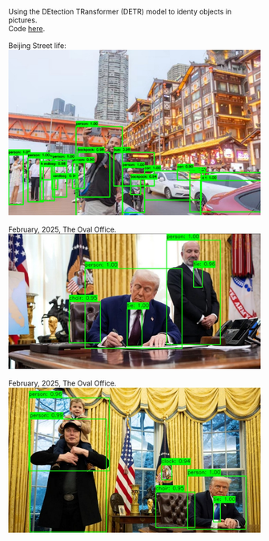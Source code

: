 Using the DEtection TRansformer (DETR) model to 
identy objects in pictures. <br>
Code <a href="EndToEndObjectDetection.py">here</a>.<br>
<br>
Beijing Street life:<br>
<img src="Beijing.jpg" alt="Beijing street scene"><br>
<br>
February, 2025, The Oval Office.<br>
<img src="OvalOffice.jpg" alt="Oval Office scene. February 2025."><br>
<br>
February, 2025, The Oval Office.<br>
<img src="OvalOffice2.jpg" alt="Oval Office scene. February 2025."><br>
<br>
